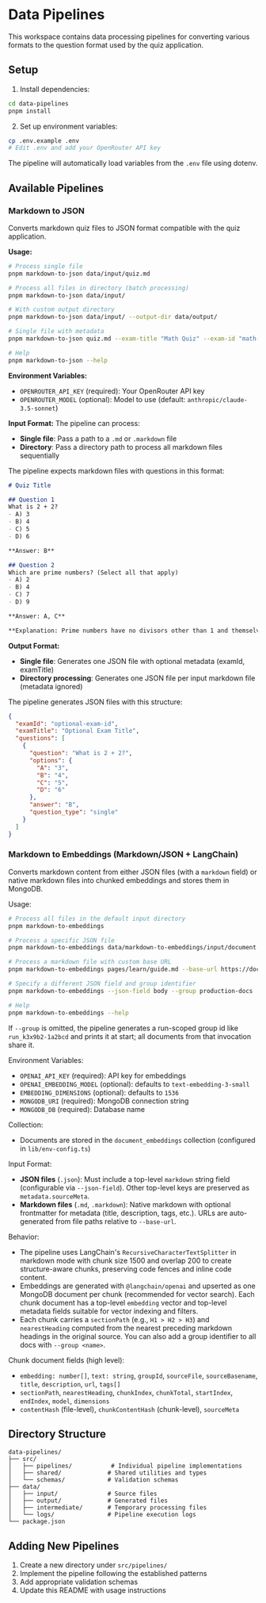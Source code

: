 # Data Pipelines

This workspace contains data processing pipelines for converting various formats to the question format used by the quiz application.

## Setup

1. Install dependencies:
```bash
cd data-pipelines
pnpm install
```

2. Set up environment variables:
```bash
cp .env.example .env
# Edit .env and add your OpenRouter API key
```
   The pipeline will automatically load variables from the `.env` file using dotenv.

## Available Pipelines

### Markdown to JSON

Converts markdown quiz files to JSON format compatible with the quiz application.

**Usage:**
```bash
# Process single file
pnpm markdown-to-json data/input/quiz.md

# Process all files in directory (batch processing)
pnpm markdown-to-json data/input/

# With custom output directory
pnpm markdown-to-json data/input/ --output-dir data/output/

# Single file with metadata
pnpm markdown-to-json quiz.md --exam-title "Math Quiz" --exam-id "math-101"

# Help
pnpm markdown-to-json --help
```

**Environment Variables:**
- `OPENROUTER_API_KEY` (required): Your OpenRouter API key
- `OPENROUTER_MODEL` (optional): Model to use (default: `anthropic/claude-3.5-sonnet`)

**Input Format:**
The pipeline can process:
- **Single file**: Pass a path to a `.md` or `.markdown` file
- **Directory**: Pass a directory path to process all markdown files sequentially

The pipeline expects markdown files with questions in this format:

```markdown
# Quiz Title

## Question 1
What is 2 + 2?
- A) 3
- B) 4
- C) 5
- D) 6

**Answer: B**

## Question 2
Which are prime numbers? (Select all that apply)
- A) 2
- B) 4
- C) 7
- D) 9

**Answer: A, C**

**Explanation: Prime numbers have no divisors other than 1 and themselves.**
```

**Output Format:**
- **Single file**: Generates one JSON file with optional metadata (examId, examTitle)
- **Directory processing**: Generates one JSON file per input markdown file (metadata ignored)

The pipeline generates JSON files with this structure:

```json
{
  "examId": "optional-exam-id",
  "examTitle": "Optional Exam Title",
  "questions": [
    {
      "question": "What is 2 + 2?",
      "options": {
        "A": "3",
        "B": "4",
        "C": "5",
        "D": "6"
      },
      "answer": "B",
      "question_type": "single"
    }
  ]
}
```

### Markdown to Embeddings (Markdown/JSON + LangChain)

Converts markdown content from either JSON files (with a `markdown` field) or native markdown files into chunked embeddings and stores them in MongoDB.

Usage:
```bash
# Process all files in the default input directory
pnpm markdown-to-embeddings

# Process a specific JSON file
pnpm markdown-to-embeddings data/markdown-to-embeddings/input/document.json

# Process a markdown file with custom base URL
pnpm markdown-to-embeddings pages/learn/guide.md --base-url https://docs.example.com

# Specify a different JSON field and group identifier
pnpm markdown-to-embeddings --json-field body --group production-docs

# Help
pnpm markdown-to-embeddings --help
```
If `--group` is omitted, the pipeline generates a run-scoped group id like `run_k3x9b2-1a2bcd` and prints it at start; all documents from that invocation share it.

Environment Variables:
- `OPENAI_API_KEY` (required): API key for embeddings
- `OPENAI_EMBEDDING_MODEL` (optional): defaults to `text-embedding-3-small`
- `EMBEDDING_DIMENSIONS` (optional): defaults to `1536`
- `MONGODB_URI` (required): MongoDB connection string
- `MONGODB_DB` (required): Database name

Collection:
- Documents are stored in the `document_embeddings` collection (configured in `lib/env-config.ts`)

Input Format:
- **JSON files** (`.json`): Must include a top-level `markdown` string field (configurable via `--json-field`). Other top-level keys are preserved as `metadata.sourceMeta`.
- **Markdown files** (`.md`, `.markdown`): Native markdown with optional frontmatter for metadata (title, description, tags, etc.). URLs are auto-generated from file paths relative to `--base-url`.

Behavior:
- The pipeline uses LangChain's `RecursiveCharacterTextSplitter` in markdown mode with chunk size 1500 and overlap 200 to create structure-aware chunks, preserving code fences and inline code content.
- Embeddings are generated with `@langchain/openai` and upserted as one MongoDB document per chunk (recommended for vector search). Each chunk document has a top-level `embedding` vector and top-level metadata fields suitable for vector indexing and filters.
- Each chunk carries a `sectionPath` (e.g., `H1 > H2 > H3`) and `nearestHeading` computed from the nearest preceding markdown headings in the original source. You can also add a group identifier to all docs with `--group <name>`.

Chunk document fields (high level):
- `embedding: number[]`, `text: string`, `groupId`, `sourceFile`, `sourceBasename`, `title`, `description`, `url`, `tags[]`
- `sectionPath`, `nearestHeading`, `chunkIndex`, `chunkTotal`, `startIndex`, `endIndex`, `model`, `dimensions`
- `contentHash` (file-level), `chunkContentHash` (chunk-level), `sourceMeta`

## Directory Structure

```
data-pipelines/
├── src/
│   ├── pipelines/           # Individual pipeline implementations
│   ├── shared/             # Shared utilities and types
│   └── schemas/            # Validation schemas
├── data/
│   ├── input/              # Source files
│   ├── output/             # Generated files
│   ├── intermediate/       # Temporary processing files
│   └── logs/               # Pipeline execution logs
└── package.json
```

## Adding New Pipelines

1. Create a new directory under `src/pipelines/`
2. Implement the pipeline following the established patterns
3. Add appropriate validation schemas
4. Update this README with usage instructions
